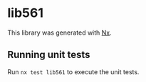 # lib561

This library was generated with [Nx](https://nx.dev).

## Running unit tests

Run `nx test lib561` to execute the unit tests.
